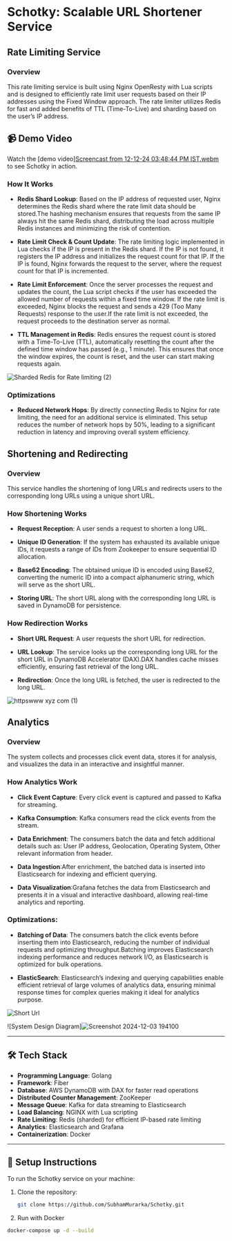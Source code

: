 # Schotky: Scalable URL Shortener Service

## Rate Limiting Service

### Overview

This rate limiting service is built using Nginx OpenResty with Lua scripts and is designed to efficiently rate limit user requests based on their IP addresses using the Fixed Window approach. The rate limiter utilizes Redis for fast and added benefits of TTL (Time-To-Live) and sharding based on the user’s IP address.

## 📹 Demo Video

Watch the [demo video][Screencast from 12-12-24 03:48:44 PM IST.webm](https://github.com/user-attachments/assets/89171014-3bf1-4017-9229-e1f007fc3267)
to see Schotky in action.

### How It Works

- **Redis Shard Lookup**: Based on the IP address of requested user, Nginx determines the Redis shard where the rate limit data should be stored.The hashing mechanism ensures that requests from the same IP always hit the same Redis shard, distributing the load across multiple Redis instances and minimizing the risk of contention.

- **Rate Limit Check & Count Update**: The rate limiting logic implemented in Lua checks if the IP is present in the Redis shard. If the IP is not found, it registers the IP address and 
initializes the request count for that IP. If the IP is found, Nginx forwards the request to the server, where the request count for that IP is incremented.

- **Rate Limit Enforcement**: Once the server processes the request and updates the count, the Lua script checks if the user has exceeded the allowed number of requests within a fixed time window.
If the rate limit is exceeded, Nginx blocks the request and sends a 429 (Too Many Requests) response to the user.If the rate limit is not exceeded, the request proceeds to the destination server as normal.

- **TTL Management in Redis**: Redis ensures the request count is stored with a Time-To-Live (TTL), automatically resetting the count after the defined time window has passed (e.g., 1 minute).
This ensures that once the window expires, the count is reset, and the user can start making requests again.

![Sharded Redis for Rate limiting (2)](https://github.com/user-attachments/assets/08f31c6d-d402-49e3-89b2-bb88a1fe34b3)

### Optimizations

- **Reduced Network Hops**: By directly connecting Redis to Nginx for rate limiting, the need for an additional service is eliminated. This setup reduces the number of network hops by 50%, leading to a significant reduction in latency and improving overall system efficiency.

## Shortening and Redirecting

### Overview

This service handles the shortening of long URLs and redirects users to the corresponding long URLs using a unique short URL.

### How Shortening Works

- **Request Reception**: A user sends a request to shorten a long URL.
  
- **Unique ID Generation**: If the system has exhausted its available unique IDs, it requests a range of IDs from Zookeeper to ensure sequential ID allocation.

- **Base62 Encoding**: The obtained unique ID is encoded using Base62, converting the numeric ID into a compact alphanumeric string, which will serve as the short URL.
  
- **Storing URL**: The short URL along with the corresponding long URL is saved in DynamoDB for persistence.

### How Redirection Works

- **Short URL Request**: A user requests the short URL for redirection.
  
- **URL Lookup**: The service looks up the corresponding long URL for the short URL in DynamoDB Accelerator (DAX).DAX handles cache misses efficiently, ensuring fast retrieval of the long URL.
 
- **Redirection**: Once the long URL is fetched, the user is redirected to the long URL.

![httpswww xyz com (1)](https://github.com/user-attachments/assets/fc05f22c-23b8-4293-8edc-e0565e09de53)

## Analytics

### Overview

The system collects and processes click event data, stores it for analysis, and visualizes the data in an interactive and insightful manner.

### How Analytics Work

- **Click Event Capture**: Every click event is captured and passed to Kafka for streaming.
  
- **Kafka Consumption**: Kafka consumers read the click events from the stream.
  
- **Data Enrichment**: The consumers batch the data and fetch additional details such as: User IP address, Geolocation, Operating System, Other relevant information from header.
  
- **Data Ingestion**:After enrichment, the batched data is inserted into Elasticsearch for indexing and efficient querying.
  
- **Data Visualization**:Grafana fetches the data from Elasticsearch and presents it in a visual and interactive dashboard, allowing real-time analytics and reporting.
  
### Optimizations:
- **Batching of Data**: The consumers batch the click events before inserting them into Elasticsearch, reducing the number of individual requests and optimizing throughput.Batching improves Elasticsearch indexing performance and reduces network I/O, as Elasticsearch is optimized for bulk operations.

- **ElasticSearch**: Elasticsearch’s indexing and querying capabilities enable efficient retrieval of large volumes of analytics data, ensuring minimal response times for complex queries making it ideal for analytics purpose.

![Short Url](https://github.com/user-attachments/assets/36fd51db-77f4-451d-9cb3-02f28ee5c9ef)

![System Design Diagram]![Screenshot 2024-12-03 194100](https://github.com/user-attachments/assets/f2974b96-bbd8-4281-8c0d-bb90da870bc7)

---

## 🛠️ **Tech Stack**

- **Programming Language**: Golang
- **Framework**: Fiber
- **Database**: AWS DynamoDB with DAX for faster read operations
- **Distributed Counter Management**: ZooKeeper
- **Message Queue**: Kafka for data streaming to Elasticsearch
- **Load Balancing**: NGINX with Lua scripting
- **Rate Limiting**: Redis (sharded) for efficient IP-based rate limiting
- **Analytics**: Elasticsearch and Grafana
- **Containerization**: Docker

---

## 🔧 Setup Instructions

To run the Schotky service on your machine:

1. Clone the repository:
   ```bash
   git clone https://github.com/SubhamMurarka/Schotky.git

2. Run with Docker
```bash
docker-compose up -d --build
